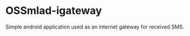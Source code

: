 OSSmlad-igateway
========================

Simple android application used as an internet gateway for received SMS.